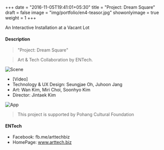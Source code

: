 +++
date = "2016-11-05T19:41:01+05:30"
title = "Project: Dream Square"
draft = false
image = "img/portfolio/en4-teasor.jpg"
showonlyimage = true
weight = 1
+++

An Interactive Installation at a Vacant Lot
<!--more-->
#### Description

> "Project: Dream Square"

> Art & Tech Collaboration by ENTech.

 
![Scene][1]

* [Video] 
* Technology & UX Design: Seungjae Oh, Juhoon Jang
* Art: Wan Kim, Miri Choi, Soonhyo Kim
* Director: Jintaek Kim


![App][2]

> This project is supported by Pohang Cultural Foundation

#### ENTech
* Facebook: fb.me/arttechbiz
* HomePage: www.arttech.biz

[1]: /img/portfolio/en4-scene.jpg
[2]: /img/portfolio/en4-under.jpg
